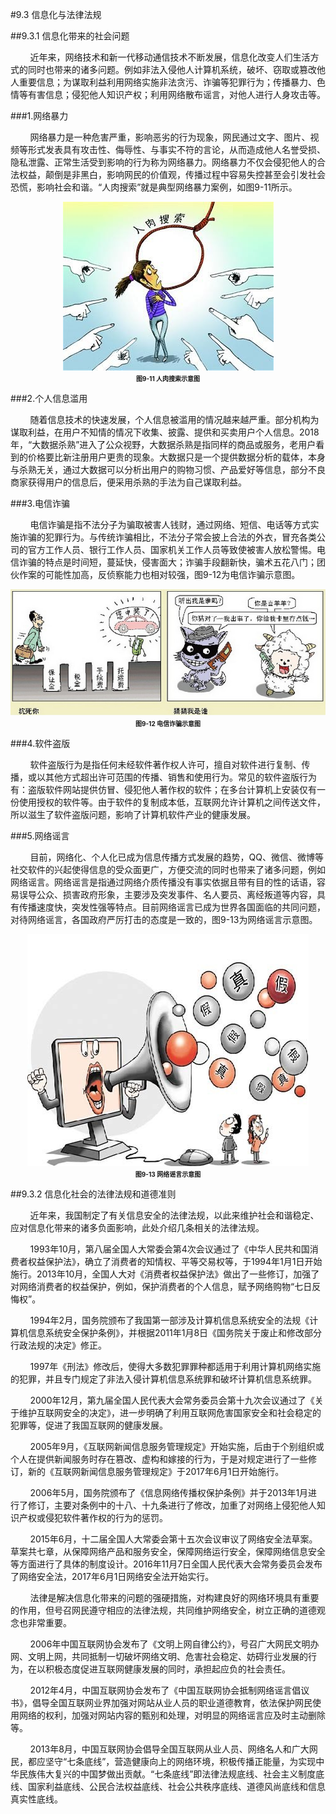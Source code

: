 #9.3 信息化与法律法规

##9.3.1 信息化带来的社会问题

&nbsp;&nbsp;&nbsp;&nbsp;&nbsp;&nbsp;&nbsp;&nbsp;近年来，网络技术和新一代移动通信技术不断发展，信息化改变人们生活方式的同时也带来的诸多问题。例如非法入侵他人计算机系统，破坏、窃取或篡改他人重要信息；为谋取利益利用网络实施非法贪污、诈骗等犯罪行为；传播暴力、色情等有害信息；侵犯他人知识产权；利用网络散布谣言，对他人进行人身攻击等。

###1.网络暴力

&nbsp;&nbsp;&nbsp;&nbsp;&nbsp;&nbsp;&nbsp;&nbsp;网络暴力是一种危害严重，影响恶劣的行为现象，网民通过文字、图片、视频等形式发表具有攻击性、侮辱性、与事实不符的言论，从而造成他人名誉受损、隐私泄露、正常生活受到影响的行为称为网络暴力。网络暴力不仅会侵犯他人的合法权益，颠倒是非黑白，影响网民的价值观，传播过程中容易失控甚至会引发社会恐慌，影响社会和谐。“人肉搜索”就是典型网络暴力案例，如图9-11所示。

<div align="center"><img src="/images/9-11.jpg"><p style="text-align:center; font-size:10px; margin-top:2px; font-weight:bold">图9-11 人肉搜索示意图</p></div>  

###2.个人信息滥用

&nbsp;&nbsp;&nbsp;&nbsp;&nbsp;&nbsp;&nbsp;&nbsp;随着信息技术的快速发展，个人信息被滥用的情况越来越严重。部分机构为谋取利益，在用户不知情的情况下收集、披露、提供和买卖用户个人信息。2018年，“大数据杀熟”进入了公众视野，大数据杀熟是指同样的商品或服务，老用户看到的价格要比新注册用户更贵的现象。大数据只是一个提供数据分析的载体，本身与杀熟无关，通过大数据可以分析出用户的购物习惯、产品爱好等信息，部分不良商家获得用户的信息后，便采用杀熟的手法为自己谋取利益。

###3.电信诈骗

&nbsp;&nbsp;&nbsp;&nbsp;&nbsp;&nbsp;&nbsp;&nbsp;电信诈骗是指不法分子为骗取被害人钱财，通过网络、短信、电话等方式实施诈骗的犯罪行为。与传统诈骗相比，不法分子常会披上合法的外衣，冒充各类公司的官方工作人员、银行工作人员、国家机关工作人员等致使被害人放松警惕。电信诈骗的特点是时间短，蔓延快，侵害面大；诈骗手段翻新快，骗术五花八门；团伙作案的可能性加高，反侦察能力也相对较强，图9-12为电信诈骗示意图。

<div align="center"><img src="/images/9-12.jpg"><p style="text-align:center; font-size:10px; margin-top:2px; font-weight:bold">图9-12 电信诈骗示意图</p></div>  

###4.软件盗版

&nbsp;&nbsp;&nbsp;&nbsp;&nbsp;&nbsp;&nbsp;&nbsp;软件盗版行为是指任何未经软件著作权人许可，擅自对软件进行复制、传播，或以其他方式超出许可范围的传播、销售和使用行为。常见的软件盗版行为有：盗版软件网站提供仿冒、侵犯他人著作权的软件；在多台计算机上安装仅有一份使用授权的软件等。由于软件的复制成本低，互联网允许计算机之间传送文件，所以滋生了软件盗版问题，影响了计算机软件产业的健康发展。

###5.网络谣言

&nbsp;&nbsp;&nbsp;&nbsp;&nbsp;&nbsp;&nbsp;&nbsp;目前，网络化、个人化已成为信息传播方式发展的趋势，QQ、微信、微博等社交软件的兴起使得信息的受众面更广，方便交流的同时也带来了诸多问题，例如网络谣言。网络谣言是指通过网络介质传播没有事实依据且带有目的性的话语，容易误导公众、损害政府形象，主要涉及突发事件、名人要员、离经叛道等内容，具有传播速度快，突发性强等特点。目前网络谣言已成为世界各国面临的共同问题，对待网络谣言，各国政府严厉打击的态度是一致的，图9-13为网络谣言示意图。

<div align="center"><img src="/images/9-13.jpg"><p style="text-align:center; font-size:10px; margin-top:2px; font-weight:bold">图9-13 网络谣言示意图</p></div> 


##9.3.2 信息化社会的法律法规和道德准则

&nbsp;&nbsp;&nbsp;&nbsp;&nbsp;&nbsp;&nbsp;&nbsp;近年来，我国制定了有关信息安全的法律法规，以此来维护社会和谐稳定、应对信息化带来的诸多负面影响，此处介绍几条相关的法律法规。

&nbsp;&nbsp;&nbsp;&nbsp;&nbsp;&nbsp;&nbsp;&nbsp;1993年10月，第八届全国人大常委会第4次会议通过了《中华人民共和国消费者权益保护法》，确立了消费者的知情权、平等交易权等，于1994年1月1日开始施行。2013年10月，全国人大对《消费者权益保护法》做出了一些修订，加强了对网络消费者的权益保护，例如，保护消费者的个人信息，赋予网络购物“七日反悔权”。

&nbsp;&nbsp;&nbsp;&nbsp;&nbsp;&nbsp;&nbsp;&nbsp;1994年2月，国务院颁布了我国第一部涉及计算机信息系统安全的法规《计算机信息系统安全保护条例》，并根据2011年1月8日《国务院关于废止和修改部分行政法规的决定》修正。

&nbsp;&nbsp;&nbsp;&nbsp;&nbsp;&nbsp;&nbsp;&nbsp;1997年《刑法》修改后，使得大多数犯罪罪种都适用于利用计算机网络实施的犯罪，并且专门规定了非法入侵计算机信息系统罪和破坏计算机信息系统罪。

&nbsp;&nbsp;&nbsp;&nbsp;&nbsp;&nbsp;&nbsp;&nbsp;2000年12月，第九届全国人民代表大会常务委员会第十九次会议通过了《关于维护互联网安全的决定》，进一步明确了利用互联网危害国家安全和社会稳定的犯罪等，促进了我国互联网的健康发展。

&nbsp;&nbsp;&nbsp;&nbsp;&nbsp;&nbsp;&nbsp;&nbsp;2005年9月，《互联网新闻信息服务管理规定》开始实施，后由于个别组织或个人在提供新闻服务时存在篡改、虚构和嫁接的行为，于是对规定进行了一些修订，新的《互联网新闻信息服务管理规定》于2017年6月1日开始施行。

&nbsp;&nbsp;&nbsp;&nbsp;&nbsp;&nbsp;&nbsp;&nbsp;2006年5月，国务院颁布了《信息网络传播权保护条例》并于2013年1月进行了修订，主要对条例中的十八、十九条进行了修改，加重了对网络上侵犯他人知识产权或侵犯软件著作权的行为的惩罚。

&nbsp;&nbsp;&nbsp;&nbsp;&nbsp;&nbsp;&nbsp;&nbsp;2015年6月，十二届全国人大常委会第十五次会议审议了网络安全法草案。草案共七章，从保障网络产品和服务安全，保障网络运行安全，保障网络信息安全等方面进行了具体的制度设计。2016年11月7日全国人民代表大会常务委员会发布了网络安全法，2017年6月1日网络安全法开始实行。

&nbsp;&nbsp;&nbsp;&nbsp;&nbsp;&nbsp;&nbsp;&nbsp;法律是解决信息化带来的问题的强硬措施，对构建良好的网络环境具有重要的作用，但号召网民遵守相应的法律法规，共同维护网络安全，树立正确的道德观念也非常重要。

&nbsp;&nbsp;&nbsp;&nbsp;&nbsp;&nbsp;&nbsp;&nbsp;2006年中国互联网协会发布了《文明上网自律公约》，号召广大网民文明办网、文明上网，共同抵制一切破坏网络文明、危害社会稳定、妨碍行业发展的行为，在以积极态度促进互联网健康发展的同时，承担起应负的社会责任。

&nbsp;&nbsp;&nbsp;&nbsp;&nbsp;&nbsp;&nbsp;&nbsp;2012年4月，中国互联网协会发布了《中国互联网协会抵制网络谣言倡议书》，倡导全国互联网业界加强对网站从业人员的职业道德教育，依法保护网民使用网络的权利，加强对网站内容的甄别和处理，对明显的网络谣言应及时主动删除等。

&nbsp;&nbsp;&nbsp;&nbsp;&nbsp;&nbsp;&nbsp;&nbsp;2013年8月，中国互联网协会倡导全国互联网从业人员、网络名人和广大网民，都应坚守“七条底线”，营造健康向上的网络环境，积极传播正能量，为实现中华民族伟大复兴的中国梦做出贡献。“七条底线”即法律法规底线、社会主义制度底线、国家利益底线、公民合法权益底线、社会公共秩序底线、道德风尚底线和信息真实性底线。
